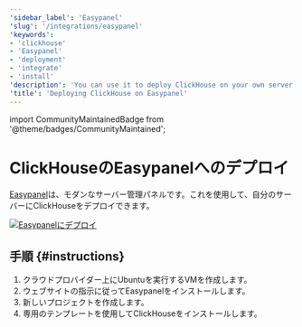 ```yaml
---
'sidebar_label': 'Easypanel'
'slug': '/integrations/easypanel'
'keywords':
- 'clickhouse'
- 'Easypanel'
- 'deployment'
- 'integrate'
- 'install'
'description': 'You can use it to deploy ClickHouse on your own server.'
'title': 'Deploying ClickHouse on Easypanel'
---
```


import CommunityMaintainedBadge from '@theme/badges/CommunityMaintained';


# ClickHouseのEasypanelへのデプロイ

<CommunityMaintainedBadge/>

[Easypanel](https://easypanel.io)は、モダンなサーバー管理パネルです。これを使用して、自分のサーバーにClickHouseをデプロイできます。

[![Easypanelにデプロイ](https://easypanel.io/img/deploy-on-easypanel-40.svg)](https://easypanel.io/docs/templates/clickhouse)

## 手順 {#instructions}

1. クラウドプロバイダー上にUbuntuを実行するVMを作成します。
2. ウェブサイトの指示に従ってEasypanelをインストールします。
3. 新しいプロジェクトを作成します。
4. 専用のテンプレートを使用してClickHouseをインストールします。
